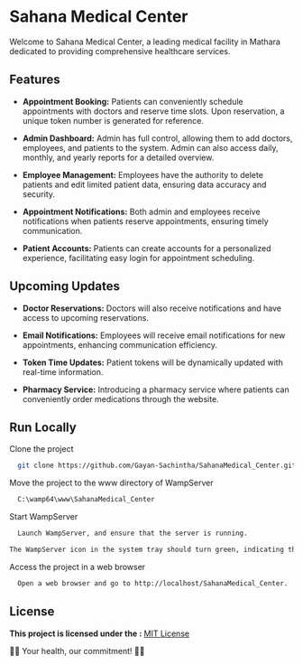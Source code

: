 
# Sahana Medical Center

Welcome to Sahana Medical Center, a leading medical facility in Mathara dedicated to providing comprehensive healthcare services.


## Features

- **Appointment Booking:** Patients can conveniently schedule appointments with doctors and reserve time slots. Upon reservation, a unique token number is generated for reference.

- **Admin Dashboard:** Admin has full control, allowing them to add doctors, employees, and patients to the system. Admin can also access daily, monthly, and yearly reports for a detailed overview.

- **Employee Management:** Employees have the authority to delete patients and edit limited patient data, ensuring data accuracy and security.

- **Appointment Notifications:** Both admin and employees receive notifications when patients reserve appointments, ensuring timely communication.

- **Patient Accounts:** Patients can create accounts for a personalized experience, facilitating easy login for appointment scheduling.

## Upcoming Updates

- **Doctor Reservations:** Doctors will also receive notifications and have access to upcoming reservations.

- **Email Notifications:** Employees will receive email notifications for new appointments, enhancing communication efficiency.

- **Token Time Updates:** Patient tokens will be dynamically updated with real-time information.

- **Pharmacy Service:** Introducing a pharmacy service where patients can conveniently order medications through the website.

## Run Locally

Clone the project

```bash
  git clone https://github.com/Gayan-Sachintha/SahanaMedical_Center.git
```

Move the project to the www directory of WampServer

```makefile
  C:\wamp64\www\SahanaMedical_Center
```

Start WampServer

```bash
  Launch WampServer, and ensure that the server is running.
```
```bash
The WampServer icon in the system tray should turn green, indicating that the server is online.
```
Access the project in a web browser

```bash
  Open a web browser and go to http://localhost/SahanaMedical_Center.
```

## License

**This project is licensed under the :** [MIT License](https://choosealicense.com/licenses/mit/)

👩‍⚕️ Your health, our commitment! 👨‍⚕️
